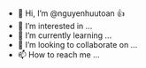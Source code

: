 - 👋 Hi, I’m @nguyenhuutoan :+1:
- 👀 I’m interested in ...
- 🌱 I’m currently learning ...
- 💞️ I’m looking to collaborate on ...
- 📫 How to reach me ...

<!---
nguyenhuutoan/nguyenhuutoan is a ✨ special ✨ repository because its `README.md` (this file) appears on your GitHub profile.
You can click the Preview link to take a look at your changes.
--->
